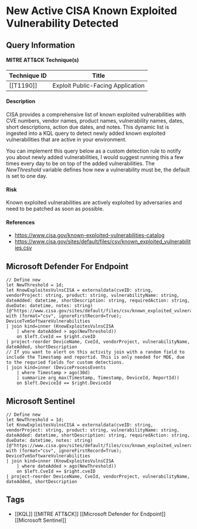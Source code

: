 # New Active CISA Known Exploited Vulnerability Detected
## Query Information

#### MITRE ATT&CK Technique(s)

| Technique ID | Title                             |
| ------------ | --------------------------------- |
| [[T1190]]    | Exploit Public-Facing Application |
#### Description
CISA provides a comprehensive list of known exploited vulnerabilities with CVE numbers, vendor names, product names, vulnerability names, dates, short descriptions, action due dates, and notes. This dynamic list is ingested into a KQL query to detect newly added known exploited vulnerabilities that are active in your environment.

You can implement this query below as a custom detection rule to notify you about newly added vulnerabilities, I would suggest running this a few times every day to be on top of the added vulnerabilities. The *NewThreshold* variable defines how new a vulnerability must be, the default is set to one day.
#### Risk
Known exploited vulnerabilities are actively exploited by adversaries and need to be patched as soon as possible.
#### References
- https://www.cisa.gov/known-exploited-vulnerabilities-catalog
- https://www.cisa.gov/sites/default/files/csv/known_exploited_vulnerabilities.csv
## Microsoft Defender For Endpoint
```kusto
// Define new
let NewThreshold = 1d;
let KnowExploitesVulnsCISA = externaldata(cveID: string, vendorProject: string, product: string, vulnerabilityName: string, dateAdded: datetime, shortDescription: string, requiredAction: string, dueDate: datetime, notes: string)[@"https://www.cisa.gov/sites/default/files/csv/known_exploited_vulnerabilities.csv"] with (format="csv", ignoreFirstRecord=True);
DeviceTvmSoftwareVulnerabilities
| join kind=inner (KnowExploitesVulnsCISA 
    | where dateAdded > ago(NewThreshold)) 
    on $left.CveId == $right.cveID
| project-reorder DeviceName, CveId, vendorProject, vulnerabilityName, dateAdded, shortDescription
// If you want to alert on this activity join with a random field to include the Timestamp and reportid. This is only needed for MDE, due to the requried fields for custom detections.
| join kind=inner (DeviceProcessEvents
    | where Timestamp > ago(30d)
    | summarize arg_max(Timestamp, Timestamp, DeviceId, ReportId))
    on $left.DeviceId == $right.DeviceId
```
## Microsoft Sentinel
```kusto
// Define new
let NewThreshold = 1d;
let KnowExploitesVulnsCISA = externaldata(cveID: string, vendorProject: string, product: string, vulnerabilityName: string, dateAdded: datetime, shortDescription: string, requiredAction: string, dueDate: datetime, notes: string)[@"https://www.cisa.gov/sites/default/files/csv/known_exploited_vulnerabilities.csv"] with (format="csv", ignoreFirstRecord=True);
DeviceTvmSoftwareVulnerabilities
| join kind=inner (KnowExploitesVulnsCISA 
    | where dateAdded > ago(NewThreshold)) 
    on $left.CveId == $right.cveID
| project-reorder DeviceName, CveId, vendorProject, vulnerabilityName, dateAdded, shortDescription
```
## Tags
- [[KQL]] [[MITRE ATT&CK]] [[Microsoft Defender for Endpoint]] [[Microsoft Sentinel]]